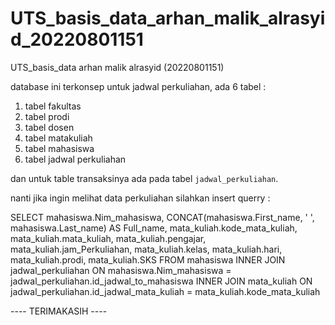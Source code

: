 # UTS_basis_data_arhan_malik_alrasyid_20220801151
UTS_basis_data 
arhan malik alrasyid (20220801151)

database ini terkonsep untuk jadwal perkuliahan,
ada 6 tabel : 

1. tabel fakultas
2. tabel prodi
3. tabel dosen
4. tabel matakuliah
5. tabel mahasiswa
6. tabel jadwal perkuliahan
   
dan untuk table transaksinya ada pada tabel `jadwal_perkuliahan`.

nanti jika ingin melihat data perkuliahan silahkan insert querry : 

SELECT
	mahasiswa.Nim_mahasiswa, 
	CONCAT(mahasiswa.First_name, ' ', mahasiswa.Last_name) AS Full_name, 
	mata_kuliah.kode_mata_kuliah, 
	mata_kuliah.mata_kuliah, 
	mata_kuliah.pengajar, 
	mata_kuliah.jam_Perkuliahan, 
	mata_kuliah.kelas, 
	mata_kuliah.hari, 
	mata_kuliah.prodi, 
	mata_kuliah.SKS
FROM
	mahasiswa
	INNER JOIN
	jadwal_perkuliahan
	ON 
		mahasiswa.Nim_mahasiswa = jadwal_perkuliahan.id_jadwal_to_mahasiswa
	INNER JOIN
	mata_kuliah
	ON 
		jadwal_perkuliahan.id_jadwal_mata_kuliah = mata_kuliah.kode_mata_kuliah



---- TERIMAKASIH ----
